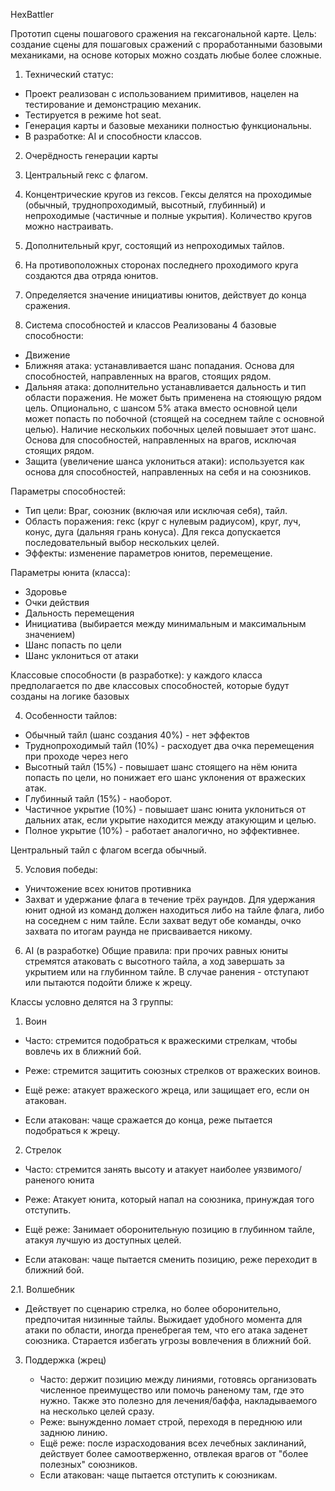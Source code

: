 HexBattler

Прототип сцены пошагового сражения на гексагональной карте.
Цель: создание сцены для пошаговых сражений с проработанными базовыми механиками, на основе которых можно создать любые более сложные.

1. Технический статус:
  - Проект реализован с использованием примитивов, нацелен на тестирование и демонстрацию механик.
  - Тестируется в режиме hot seat.
  - Генерация карты и базовые механики полностью функциональны.
  - В разработке: AI и способности классов. 

2. Очерёдность генерации карты
  1. Центральный гекс с флагом.
  2. Концентрические кругов из гексов. Гексы делятся на проходимые (обычный, труднопроходимый, высотный, глубинный) и непроходимые (частичные и полные укрытия). Количество кругов можно настраивать.
  3. Дополнительный круг, состоящий из непроходимых тайлов.
  4. На противоположных сторонах последнего проходимого круга создаются два отряда юнитов.
  5. Определяется значение инициативы юнитов, действует до конца сражения.

3. Система способностей и классов
Реализованы 4 базовые способности:
  - Движение
  - Ближняя атака: устанавливается шанс попадания. Основа для способностей, направленных на врагов, стоящих рядом.
  - Дальняя атака: дополнительно устанавливается дальность и тип области поражения. Не может быть применена на стояющую рядом цель. Опционально, с шансом 5% атака вместо основной цели может попасть по побочной (стоящей на соседнем тайле с основной целью). Наличие нескольких побочных целей повышает этот шанс. Основа для способностей, направленных на врагов, исключая стоящих рядом.
  - Защита (увеличение шанса уклониться атаки): используется как основа для способностей, направленных на себя и на союзников.

Параметры способностей:
  - Тип цели: Враг, союзник (включая или исключая себя), тайл.
  - Область поражения: гекс (круг с нулевым радиусом), круг, луч, конус, дуга (дальняя грань конуса). Для гекса допускается последовательный выбор нескольких целей. 
  - Эффекты: изменение параметров юнитов, перемещение.

Параметры юнита (класса):
  - Здоровье
  - Очки действия
  - Дальность перемещения
  - Инициатива (выбирается между минимальным и максимальным значением)
  - Шанс попасть по цели
  - Шанс уклониться от атаки

Классовые способности (в разработке): у каждого класса предполагается по две классовых способностей, которые будут созданы на логике базовых

4. Особенности тайлов:
- Обычный тайл (шанс создания 40%) - нет эффектов
- Труднопроходимый тайл (10%) - расходует два очка перемещения при проходе через него
- Высотный тайл (15%) - повышает шанс стоящего на нём юнита попасть по цели, но понижает его шанс уклонения от вражеских атак.
- Глубинный тайл (15%) - наоборот.
- Частичное укрытие (10%) - повышает шанс юнита уклониться от дальних атак, если укрытие находится между атакующим и целью.
- Полное укрытие (10%) - работает аналогично, но эффективнее. 

Центральный тайл с флагом всегда обычный.

5. Условия победы:
- Уничтожение всех юнитов противника
- Захват и удержание флага в течение трёх раундов. Для удержания юнит одной из команд должен находиться либо на тайле флага, либо на соседнем с ним тайле. Если захват ведут обе команды, очко захвата по итогам раунда не присваивается никому.

6. AI (в разработке)
Общие правила: при прочих равных юниты стремятся атаковать с высотного тайла, а ход завершать за укрытием или на глубинном тайле. В случае ранения - отступают или пытаются подойти ближе к жрецу.

Классы условно делятся на 3 группы:
  1. Воин
     
   - Часто: стремится подобраться к вражескими стрелкам, чтобы вовлечь их в ближний бой.
     
  - Реже: стремится защитить союзных стрелков от вражеских воинов.
    
  - Ещё реже: атакует вражеского жреца, или защищает его, если он атакован.
    
  - Если атакован: чаще сражается до конца, реже пытается подобраться к жрецу.

  2. Стрелок
     
   - Часто: стремится занять высоту и атакует наиболее уязвимого/раненого юнита
    
   - Реже: Атакует юнита, который напал на союзника, принуждая того отступить.
    
   - Ещё реже: Занимает оборонительную позицию в глубинном тайле, атакуя лучшую из доступных целей.
    
   - Если атакован: чаще пытается сменить позицию, реже переходит в ближний бой.

  2.1. Волшебник
  
   - Действует по сценарию стрелка, но более оборонительно, предпочитая низинные тайлы. Выжидает удобного момента для атаки по области, иногда пренебрегая тем, что его атака заденет союзника. Старается избегать угрозы вовлечения в ближний бой.

  3. Поддержка (жрец)

     - Часто: держит позицию между линиями, готовясь организовать численное преимущество или помочь раненому там, где это нужно. Также это полезно для лечения/баффа, накладываемого на несколько целей сразу.
     - Реже: вынужденно ломает строй, переходя в переднюю или заднюю линию.
     - Ещё реже: после израсходования всех лечебных заклинаний, действует более самоотверженно, отвлекая врагов от "более полезных" союзников.
     - Если атакован: чаще пытается отступить к союзникам.
    
